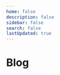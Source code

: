 ```yaml
---
home: false
description: false
sidebar: false
search: false
lastUpdated: true
---
```


# Blog

<Blog/>

